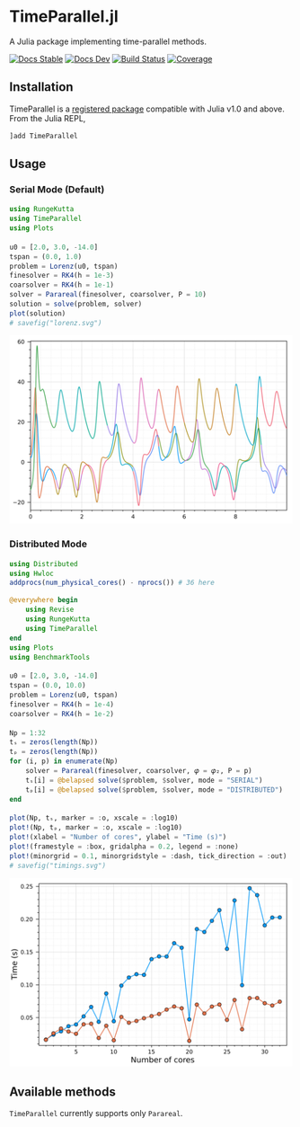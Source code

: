 # TimeParallel.jl

A Julia package implementing time-parallel methods.

[![Docs Stable](https://img.shields.io/badge/docs-stable-blue.svg)](https://giancarloantonucci.github.io/TimeParallel.jl/stable) [![Docs Dev](https://img.shields.io/badge/docs-dev-blue.svg)](https://giancarloantonucci.github.io/TimeParallel.jl/dev) [![Build Status](https://img.shields.io/github/workflow/status/giancarloantonucci/TimeParallel.jl/CI)](https://github.com/giancarloantonucci/TimeParallel.jl/actions) [![Coverage](https://img.shields.io/codecov/c/github/giancarloantonucci/TimeParallel.jl?label=coverage)](https://codecov.io/gh/giancarloantonucci/TimeParallel.jl)

## Installation

TimeParallel is a [registered package](https://juliahub.com/ui/Search?q=TimeParallel&type=packages) compatible with Julia v1.0 and above. From the Julia REPL,

```julia
]add TimeParallel
```

## Usage

### Serial Mode (Default)

```julia
using RungeKutta
using TimeParallel
using Plots

u0 = [2.0, 3.0, -14.0]
tspan = (0.0, 1.0)
problem = Lorenz(u0, tspan)
finesolver = RK4(h = 1e-3)
coarsolver = RK4(h = 1e-1)
solver = Parareal(finesolver, coarsolver, P = 10)
solution = solve(problem, solver)
plot(solution)
# savefig("lorenz.svg")
```

![svg](images/lorenz.svg)

### Distributed Mode

```julia
using Distributed
using Hwloc
addprocs(num_physical_cores() - nprocs()) # 36 here
```

```julia
@everywhere begin
    using Revise
    using RungeKutta
    using TimeParallel
end
using Plots
using BenchmarkTools

u0 = [2.0, 3.0, -14.0]
tspan = (0.0, 10.0)
problem = Lorenz(u0, tspan)
finesolver = RK4(h = 1e-4)
coarsolver = RK4(h = 1e-2)

Np = 1:32
tₛ = zeros(length(Np))
tₚ = zeros(length(Np))
for (i, p) in enumerate(Np)
    solver = Parareal(finesolver, coarsolver, 𝜑 = 𝜑₂, P = p)
    tₛ[i] = @belapsed solve($problem, $solver, mode = "SERIAL")
    tₚ[i] = @belapsed solve($problem, $solver, mode = "DISTRIBUTED")
end

plot(Np, tₛ, marker = :o, xscale = :log10)
plot!(Np, tₚ, marker = :o, xscale = :log10)
plot!(xlabel = "Number of cores", ylabel = "Time (s)")
plot!(framestyle = :box, gridalpha = 0.2, legend = :none)
plot!(minorgrid = 0.1, minorgridstyle = :dash, tick_direction = :out)
# savefig("timings.svg")
```

![svg](images/timings.svg)

## Available methods

`TimeParallel` currently supports only `Parareal`.
